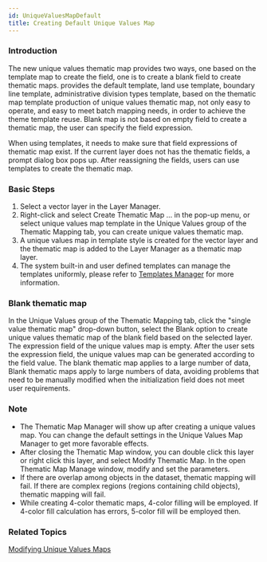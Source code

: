```yaml
---
id: UniqueValuesMapDefault
title: Creating Default Unique Values Map
---
```

### Introduction

The new unique values thematic map provides two ways, one based on the
template map to create the field, one is to create a blank field to create
thematic maps. provides the default template, land use template, boundary line
template, administrative division types template, based on the thematic map
template production of unique values thematic map, not only easy to operate,
and easy to meet batch mapping needs, in order to achieve the theme template
reuse. Blank map is not based on empty field to create a thematic map, the
user can specify the field expression.

When using templates, it needs to make sure that field expressions of thematic
map exist. If the current layer does not has the thematic fields, a prompt
dialog box pops up. After reassigning the fields, users can use templates to
create the thematic map.

### Basic Steps

1. Select a vector layer in the Layer Manager.
2. Right-click and select Create Thematic Map ... in the pop-up menu, or select unique values map template in the Unique Values group of the Thematic Mapping tab, you can create unique values thematic map.
3. A unique values map in template style is created for the vector layer and the thematic map is added to the Layer Manager as a thematic map layer.
4. The system built-in and user defined templates can manage the templates uniformly, please refer to [Templates Manager](../Methods/DTv2_LoadStyleThemeTempl) for more information.

### Blank thematic map

In the Unique Values group of the Thematic Mapping tab, click the "single
value thematic map" drop-down button, select the Blank option to create unique
values thematic map of the blank field based on the selected layer. The
expression field of the unique values map is empty. After the user sets the
expression field, the unique values map can be generated according to the
field value. The blank thematic map applies to a large number of data, Blank
thematic maps apply to large numbers of data, avoiding problems that need to
be manually modified when the initialization field does not meet user
requirements.

### Note

* The Thematic Map Manager will show up after creating a unique values map. You can change the default settings in the Unique Values Map Manager to get more favorable effects.
* After closing the Thematic Map window, you can double click this layer or right click this layer, and select Modify Thematic Map. In the open Thematic Map Manage window, modify and set the parameters.
* If there are overlap among objects in the dataset, thematic mapping will fail. If there are complex regions (regions containing child objects), thematic mapping will fail. 
* While creating 4-color thematic maps, 4-color filling will be employed. If 4-color fill calculation has errors, 5-color fill will be employed then.

### Related Topics

[Modifying Unique Values Maps](UniqueValuesMapGroupDia)

